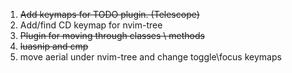 1. ~~Add keymaps for TODO plugin. (Telescope)~~
2. Add/find CD keymap for nvim-tree
3. ~~Plugin for moving through classes \ methods~~
4. ~~luasnip and cmp~~
5. move aerial under nvim-tree and change toggle\focus keymaps
